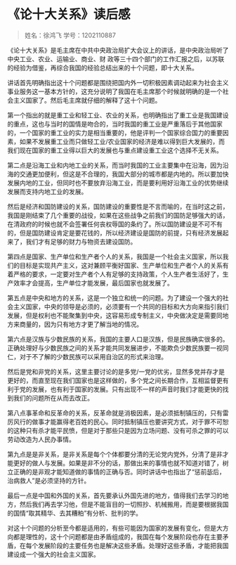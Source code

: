 # 《论十大关系》读后感

> 姓名：徐鸿飞	学号：1202110887

《论十大关系》是毛主席在中共中央政治局扩大会议上的讲话，是中央政治局听了中央工业、农业、运输业、商业、财 政等三十四个部门的工作汇报之后，以苏联的经验为借鉴，再综合我国的经验总结出来的十个问题，即十大关系。

讲话首先明确指出这十个问题都是围绕把国内外一切积极因素调动起来为社会主义事业服务这一基本方针的，这充分说明了我国在毛主席那个时候就明确的是一个社会主义国家了。然后毛主席就仔细的解释了这十个问题。

第一个指出的就是重工业和轻工业、农业的关系，也明确指出了重工业是我国建设的重点，这也与当时的国情是吻合的，当时我国的重工业是严重落后于其他国家的，一个国家的重工业的实力是相当重要的，他是评判一个国家综合国力的重要因素，如果不发展重工业而只做轻工业/农业国家的经济是难以得到巨大发展的，而我们现在国家的重工业得以巨大的发展也与重点建设重工业这个选择不无关系。

第二点是沿海工业和内地工业的关系，而当时我国的工业主要集中在沿海，因为沿海的交通更加便利，但这是不合理的，我国大部分的城市都是内地的。所以要加快发展内地的工业，但同时也不要放弃沿海工业，而是要利用好沿海工业的优势继续发展而支持内地工业的发展。

然后是经济和国防建设的关系，国防建设的重要性是不言而喻的，在当时这之前，我国是刚结束了几个重要的战役，如果在这些战争之前我们的国防足够强大的话，在清政府的时候也就不会签署任何丧权辱国的条约了。所以国防建设是不可不有的，但是国防建设肯定是要花钱的，所以经济建设是国防的前提，只有经济发展起来了，我们才有足够的财力与物资去建设国防。

第四点是国家、生产单位和生产者个人的关系，我国是一个社会主义国家，所以我们的目标是实现共产主义，这对兼顾平衡好国家、生产单位和生产者个人的关系有着严格的要求，一定要对生产者个人有足够的支持政策，个人生产者生活好了，生产效率才会提高，生产单位才能发展，最后国家也就发展了。

第五点是中央和地方的关系，这是一个独立和统一的问题。为了建设一个强大的社会主义国家，中央的领导是必须的，必须要有一个共同的目标和大方向来指引我们发展，但是权利也不能聚集到中央，这容易形成专制主义，中央做决定是需要同地方来商量的，因为只有地方才更了解当地的情况。

第六点是汉族与少数民族的关系，我国的主要人口是汉族，但是民族确实很多的。正确处理好与少数民族之间的关系才能共同发展进步，不能欺负少数民族要一视同仁，对于不了解的少数民族可以采用自治区的形式来治理。

然后是党和非党的关系，这里主要讨论的是多党/一党的优劣，显然多党并存才是更好的，而直至现在我们国家也是这样做的，多个党之间长期合作，互相监督更有利于党的发展，也有利于国家的发展。只有出现不一样的声音时我们才能更快的找到我们的问题所在从而去改正。

第八点事革命和反革命的关系，反革命就是消极因素，是必须抵制镇压的，只有雷厉风行的做事才能赢得老百姓的民心。同时抵制镇压也要讲究方式，对于罪不可恕的这种只有杀才能平民愤，但是对于那些只是因为立场问题、没有可杀之罪的可以劳动改造为人民办事情。

第九点是是非关系，是非关系是每个个体都要分清的无论党内党外，分清了是非才能更好的做人与发展。如果是非不分的话，那做出来的事情也就不知道对错了，树立正确的是非观才能知道做的事情的正确与否。同时讲话中也指出了“惩前毖后，治病救人”是必须坚持的方针。

最后一点是中国和外国的关系，首先要承认外国先进的地方，值得我们去学习的地方，然后我们再去学习他，但是不能盲目的一切照抄、机械搬用，而是要根据我国的国情“取其精华、去其糟粕”有分析、批判的学。

对这十个问题的分析至今都是适用的，有些可能因为国家的发展有变化，但是大方向都是理性的，这十个问题都是由矛盾组成的，我国在每个发展阶段也存在主要矛盾，在每个发展阶段的主要任务也是解决这些矛盾。处理好这些矛盾，才能把我国建设成一个强大的社会主义国家。